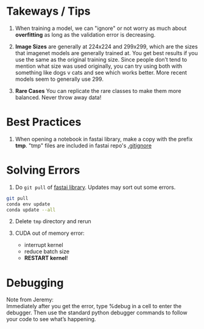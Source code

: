 # Takeways / Tips

1.  When training a model, we can "ignore" or not worry as much about **overfitting** as long as the validation error is decreasing.


2.  **Image Sizes** are generally at 224x224 and 299x299, which are the sizes that imagenet models are generally trained at. You get best results if you use the same as the original training size. Since people don’t tend to mention what size was used originally, you can try using both with something like dogs v cats and see which works better. More recent models seem to generally use 299.

3.  **Rare Cases**  You can replicate the rare classes to make them more balanced. Never throw away data!

# Best Practices

1.  When opening a notebook in fastai library, make a copy with the prefix **tmp**.  "tmp" files are included in fastai repo's [.gitignore](https://github.com/fastai/fastai/blob/master/.gitignore)

# Solving Errors
1.  Do `git pull` of [fastai library](https://github.com/fastai/fastai).  Updates may sort out some errors.
```bash
git pull
conda env update
conda update --all 
```
2.  Delete `tmp` directory and rerun  

3.  CUDA out of memory error:  
    - interrupt kernel
    - reduce batch size
    - **RESTART kernel**!

# Debugging
Note from Jeremy:  
Immediately after you get the error, type %debug in a cell to enter the debugger. Then use the standard python debugger commands to follow your code to see what’s happening. 

